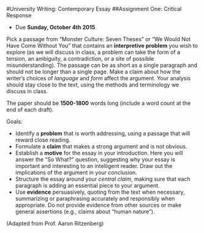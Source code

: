 #University Writing: Contemporary Essay
##Assignment One: Critical Response

- Due __Sunday, October 4th 2015__.

Pick a passage from “Monster Culture: Seven Theses” or “We Would Not Have Come Without You” that contains an __interpretive problem__ you wish to explore (as we will discuss in class, a problem can take the form of a tension, an ambiguity, a contradiction, or a site of possible misunderstanding). The passage can be as short as a single paragraph and should not be longer than a single page. Make a claim about how the writer’s choices of _language_ and _form_ affect the argument. Your analysis should stay close to the text, using the methods and terminology we discuss in class. 

The paper should be __1500-1800__ words long (include a word count at the end of each draft).

Goals:
- Identify a __problem__ that is worth addressing, using a passage that will reward close reading.
- Formulate a __claim__ that makes a strong argument and is not obvious.
- Establish a __motive__ for the essay in your introduction. Here you will answer the “So What?” question, suggesting why your essay is important and interesting to an intelligent reader. Draw out the implications of the argument in your conclusion.
- Structure the essay around your _central claim_, making sure that each paragraph is adding an essential piece to your argument.
- Use __evidence__ persuasively, quoting from the text when necessary, summarizing or paraphrasing accurately and responsibly when appropriate. Do not provide evidence from other sources or make general assertions (e.g., claims about “human nature”).

(Adapted from Prof. Aaron Ritzenberg)
